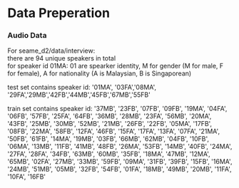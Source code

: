 # Data Preperation

### Audio Data  

For seame_d2/data/interview:    
there are 94 unique speakers in total  
for speaker id 01MA: 01 are spearker identity, M for gender (M for male, F for female), A for nationality (A is Malaysian, B is Singaporean)     

test set contains speaker id: '01MA', '03FA','08MA', '29FA','29MB','42FB','44MB','45FB','67MB','55FB'   

train set contains speaker id: '37MB', '23FB', '07FB', '09FB', '19MA', '04FA', '06FB', '57FB', '25FA', '64FB', '36MB', '28MB', '23FA', '56MB', '20MA', '43FB', '25MB', '30MB', '52MB', '21MB', '26FB', '22FB', '05MA', '17FB', '08FB', '22MA', '58FB', '12FA', '46FB', '15FA', '17FA', '13FA', '07FA', '21MA', '50FB', '61FB', '14MA', '19MB', '03FB', '66MB', '62MB', '04FB', '10FB', '06MA', '13MB', '11FB', '41MB', '48FB', '26MA', '53FB', '14MB', '40FB', '24MA', '27FA', '28FA', '34FB', '63MB', '60MB', '35FB', '18MA', '47MB', '12MA', '65MB', '02FA', '27MB', '33MB', '59FB', '09MA', '31FB', '39FB', '15FB', '16MA', '24MB', '51MB', '05MB', '32FB', '54FB', '01FA', '18MB', '49MB', '20MB', '11FA', '10FA', '16FB'
